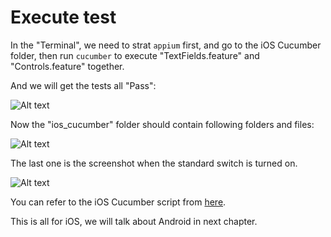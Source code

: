 # Execute test

In the "Terminal", we need to strat `appium` first, and go to the iOS Cucumber folder, then run `cucumber` to execute "TextFields.feature" and "Controls.feature" together.

And we will get the tests all "Pass":

![Alt text](https://raw.githubusercontent.com/hy1984427/appium/master/images/ios_cucumber_result.png "iOS Cucumber test result")

Now the "ios_cucumber" folder should contain following folders and files:

![Alt text](https://raw.githubusercontent.com/hy1984427/appium/master/images/ios_cucumber_folders_files.png "Folders and files under iOS Cucumber")

The last one is the screenshot when the standard switch is turned on.

![Alt text](https://raw.githubusercontent.com/hy1984427/appium/master/images/ios_cucumber_standard_switch_status.png "Screenshot in iOS Cucumber")

You can refer to the iOS Cucumber script from [here](https://github.com/hy1984427/appium/tree/master/scripts/ios_cucumber).

This is all for iOS, we will talk about Android in next chapter.
